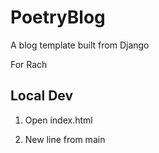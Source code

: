 # PoetryBlog
A blog template built from Django

For Rach

## Local Dev
1. Open index.html

2. New line from main